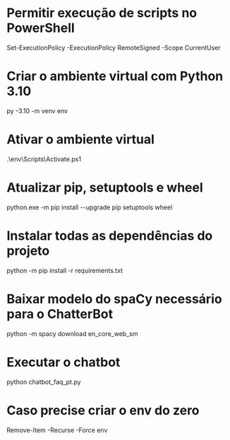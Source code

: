 # Permitir execução de scripts no PowerShell
Set-ExecutionPolicy -ExecutionPolicy RemoteSigned -Scope CurrentUser

# Criar o ambiente virtual com Python 3.10
py -3.10 -m venv env

# Ativar o ambiente virtual
.\env\Scripts\Activate.ps1

# Atualizar pip, setuptools e wheel
python.exe -m pip install --upgrade pip setuptools wheel

# Instalar todas as dependências do projeto
python -m pip install -r requirements.txt

# Baixar modelo do spaCy necessário para o ChatterBot
python -m spacy download en_core_web_sm

# Executar o chatbot
python chatbot_faq_pt.py

# Caso precise criar o env do zero
Remove-Item -Recurse -Force env